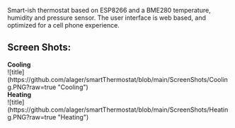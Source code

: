 Smart-ish thermostat based on ESP8266 and a BME280 temperature, humidity and pressure sensor.
The user interface is web based, and optimized for a cell phone experience.

<h2>Screen Shots:</h2>
<b>Cooling</b><br>
![title](https://github.com/alager/smartThermostat/blob/main/ScreenShots/Cooling.PNG?raw=true "Cooling")

<br>
<b>Heating</b><br>
![title](https://github.com/alager/smartThermostat/blob/main/ScreenShots/Heating.PNG?raw=true "Heating")

<br>

